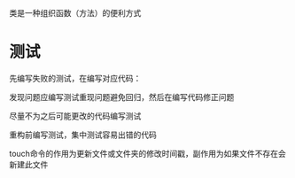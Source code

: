 类是一种组织函数（方法）的便利方式



# 测试

先编写失败的测试，在编写对应代码：

发现问题应编写测试重现问题避免回归，然后在编写代码修正问题

尽量不为之后可能更改的代码编写测试

重构前编写测试，集中测试容易出错的代码



touch命令的作用为更新文件或文件夹的修改时间戳，副作用为如果文件不存在会新建此文件
